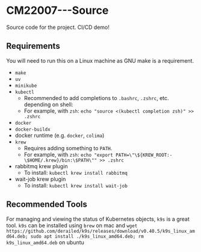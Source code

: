 # CM22007---Source
Source code for the project. CI/CD demo!

## Requirements
You will need to run this on a Linux machine as GNU make is a requirement.
- `make`
- `uv`
- `minikube`
- `kubectl`
    - Recommended to add completions to `.bashrc`, `.zshrc`, etc. depending on shell:
    - For example, with `zsh`: `echo "source <(kubectl completion zsh)" >> .zshrc`
- `docker`
- `docker-buildx`
- docker runtime (e.g. `docker`, `colima`)
- `krew`
    - Requires adding something to `PATH`.
    - For example, with `zsh`: `echo "export PATH=\"\${KREW_ROOT:-\$HOME/.krew}/bin:\$PATH\"" >> .zshrc`
- rabbitmq krew plugin
    - To install: `kubectl krew install rabbitmq`
- wait-job krew plugin
    - To install: `kubectl krew install wait-job`

## Recommended Tools
For managing and viewing the status of Kubernetes objects, `k9s` is a great tool.
`k9s` can be installed using `brew` on mac and `wget https://github.com/derailed/k9s/releases/download/v0.40.5/k9s_linux_amd64.deb; sudo apt install ./k9s_linux_amd64.deb; rm k9s_linux_amd64.deb` on ubuntu

